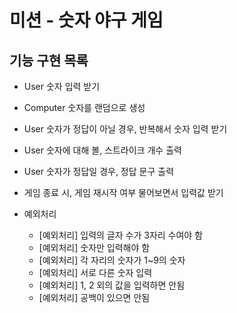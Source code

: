 # 미션 - 숫자 야구 게임

## 기능 구현 목록
-   User 숫자 입력 받기
-   Computer 숫자를 랜덤으로 생성
-   User 숫자가 정답이 아닐 경우, 반복해서 숫자 입력 받기
-   User 숫자에 대해 볼, 스트라이크 개수 출력
-   User 숫자가 정답일 경우, 정답 문구 출력
-  게임 종료 시, 게임 재시작 여부 물어보면서 입력값 받기

- 예외처리
    -   [예외처리] 입력의 글자 수가 3자리 수여야 함
    -   [예외처리] 숫자만 입력해야 함
    -   [예외처리] 각 자리의 숫자가 1~9의 숫자
    -   [예외처리] 서로 다른 숫자 입력
    -   [예외처리] 1, 2 외의 값을 입력하면 안됨
    -   [예외처리] 공백이 있으면 안됨